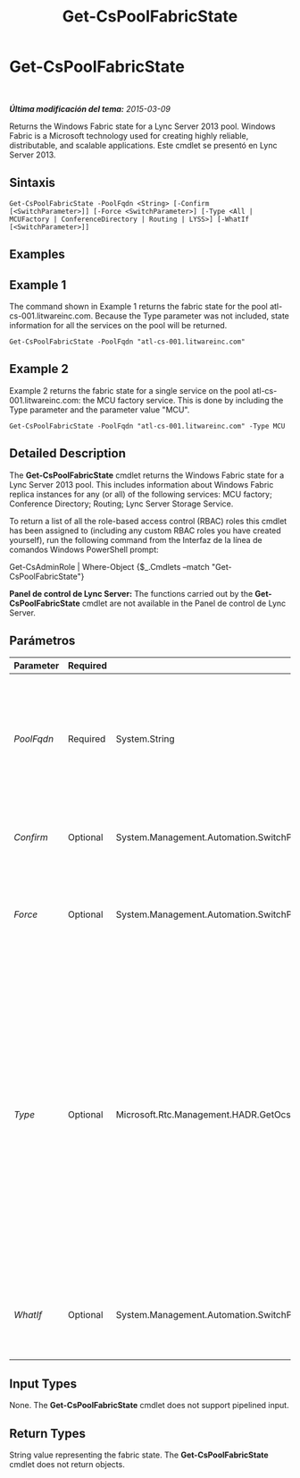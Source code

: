 ﻿---
title: Get-CsPoolFabricState
TOCTitle: Get-CsPoolFabricState
ms:assetid: 9fe6cce5-4142-47b3-94ac-4cb8b94ec215
ms:mtpsurl: https://technet.microsoft.com/es-es/library/JJ619188(v=OCS.15)
ms:contentKeyID: 49115305
ms.date: 01/07/2017
mtps_version: v=OCS.15
ms.translationtype: HT
---

# Get-CsPoolFabricState

 

_**Última modificación del tema:** 2015-03-09_

Returns the Windows Fabric state for a Lync Server 2013 pool. Windows Fabric is a Microsoft technology used for creating highly reliable, distributable, and scalable applications. Este cmdlet se presentó en Lync Server 2013.

## Sintaxis

    Get-CsPoolFabricState -PoolFqdn <String> [-Confirm [<SwitchParameter>]] [-Force <SwitchParameter>] [-Type <All | MCUFactory | ConferenceDirectory | Routing | LYSS>] [-WhatIf [<SwitchParameter>]]

## Examples

## Example 1

The command shown in Example 1 returns the fabric state for the pool atl-cs-001.litwareinc.com. Because the Type parameter was not included, state information for all the services on the pool will be returned.

    Get-CsPoolFabricState -PoolFqdn "atl-cs-001.litwareinc.com"

## Example 2

Example 2 returns the fabric state for a single service on the pool atl-cs-001.litwareinc.com: the MCU factory service. This is done by including the Type parameter and the parameter value "MCU".

    Get-CsPoolFabricState -PoolFqdn "atl-cs-001.litwareinc.com" -Type MCU

## Detailed Description

The **Get-CsPoolFabricState** cmdlet returns the Windows Fabric state for a Lync Server 2013 pool. This includes information about Windows Fabric replica instances for any (or all) of the following services: MCU factory; Conference Directory; Routing; Lync Server Storage Service.

To return a list of all the role-based access control (RBAC) roles this cmdlet has been assigned to (including any custom RBAC roles you have created yourself), run the following command from the Interfaz de la línea de comandos Windows PowerShell prompt:

Get-CsAdminRole | Where-Object {$\_.Cmdlets –match "Get-CsPoolFabricState"}

**Panel de control de Lync Server:** The functions carried out by the **Get-CsPoolFabricState** cmdlet are not available in the Panel de control de Lync Server.

## Parámetros


<table>
<colgroup>
<col style="width: 25%" />
<col style="width: 25%" />
<col style="width: 25%" />
<col style="width: 25%" />
</colgroup>
<thead>
<tr class="header">
<th>Parameter</th>
<th>Required</th>
<th>Type</th>
<th>Description</th>
</tr>
</thead>
<tbody>
<tr class="odd">
<td><p><em>PoolFqdn</em></p></td>
<td><p>Required</p></td>
<td><p>System.String</p></td>
<td><p>Fully qualified domain name of the pool being checked. You must supply the FQDN of a pool when calling this cmdlet; for example:</p>
<p>-PoolFqdn &quot;atl-cs-001.litwareinc.com”</p></td>
</tr>
<tr class="even">
<td><p><em>Confirm</em></p></td>
<td><p>Optional</p></td>
<td><p>System.Management.Automation.SwitchParameter</p></td>
<td><p>Prompts you for confirmation before executing the command.</p></td>
</tr>
<tr class="odd">
<td><p><em>Force</em></p></td>
<td><p>Optional</p></td>
<td><p>System.Management.Automation.SwitchParameter</p></td>
<td><p>Suppresses the display of any non-fatal error message that might occur when running the command.</p></td>
</tr>
<tr class="even">
<td><p><em>Type</em></p></td>
<td><p>Optional</p></td>
<td><p>Microsoft.Rtc.Management.HADR.GetOcsPoolFabricStateCmdlet+FabricEnumerationType</p></td>
<td><p>Specifies the service type to be returned. Allowed values are:</p>
<p>* All (returns information for all services)</p>
<p>* MCUFactory (returns information for the MCU factory service)</p>
<p>* ConferenceDirectory (returns information for the Conference Directory service)</p>
<p>LYSS (returns information for the Lync Server Storage service)</p>
<p>You can only specify a single type per command.</p></td>
</tr>
<tr class="odd">
<td><p><em>WhatIf</em></p></td>
<td><p>Optional</p></td>
<td><p>System.Management.Automation.SwitchParameter</p></td>
<td><p>Describes what would happen if you executed the command without actually executing the command.</p></td>
</tr>
</tbody>
</table>


## Input Types

None. The **Get-CsPoolFabricState** cmdlet does not support pipelined input.

## Return Types

String value representing the fabric state. The **Get-CsPoolFabricState** cmdlet does not return objects.

